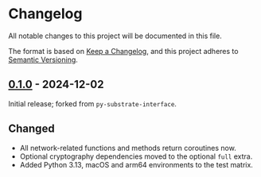 # Changelog

All notable changes to this project will be documented in this file.

The format is based on [Keep a Changelog], and this project adheres to [Semantic Versioning].

## [0.1.0] -  2024-12-02

Initial release; forked from `py-substrate-interface`.

## Changed

- All network-related functions and methods return coroutines now.
- Optional cryptography dependencies moved to the optional `full` extra.
- Added Python 3.13, macOS and arm64 environments to the test matrix.

<!-- Links -->
[keep a changelog]: https://keepachangelog.com/en/1.0.0/
[semantic versioning]: https://semver.org/spec/v2.0.0.html

<!-- Versions -->

[0.1.0]: https://github.com/dipdup-io/aiosubstrate/compare/57b665afdafbf06a6219e0600cdb696ae4b4bcfd...0.1.0
